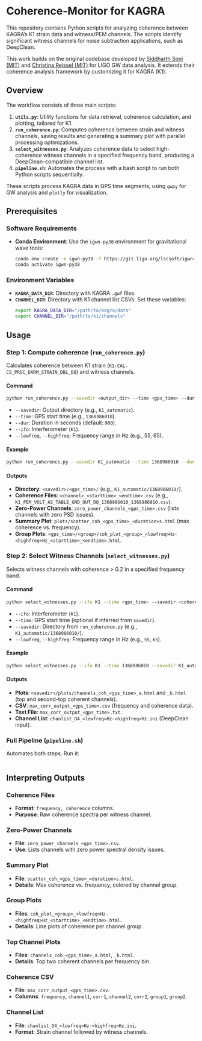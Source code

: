 # Coherence-Monitor for KAGRA

This repository contains Python scripts for analyzing coherence between KAGRA’s K1 strain data and witness/PEM channels. The scripts identify significant witness channels for noise subtraction applications, such as DeepClean.

This work builds on the original codebase developed by [Siddharth Soni (MIT)](https://git.ligo.org/siddharth.soni/coherence-monitor) and [Christina Reissel (MIT)](https://git.ligo.org/christina.reissel/coherence-monitor) for LIGO GW data analysis. It extends their coherence analysis framework by customizing it for KAGRA (K1).

## Overview

The workflow consists of three main scripts:
1. **`utils.py`**: Utility functions for data retrieval, coherence calculation, and plotting, tailored for K1.
2. **`run_coherence.py`**: Computes coherence between strain and witness channels, saving results and generating a summary plot with parallel processing optimizations.
3. **`select_witnesses.py`**: Analyzes coherence data to select high-coherence witness channels in a specified frequency band, producing a DeepClean-compatible channel list.
4. **`pipeline.sh`**: Automates the process with a bash script to run both Python scripts sequentially.

These scripts process KAGRA data in GPS time segments, using `gwpy` for GW analysis and `plotly` for visualization.

## Prerequisites

### Software Requirements
- **Conda Environment**: Use the `igwn-py38` environment for gravitational wave tools:
  ```bash
  conda env create -n igwn-py38 -f https://git.ligo.org/lscsoft/igwn-environments/-/raw/main/environments/igwn-py38.yaml
  conda activate igwn-py38
  ```
  
### Environment Variables
- **`KAGRA_DATA_DIR`**: Directory with KAGRA `.gwf` files.
- **`CHANNEL_DIR`**: Directory with K1 channel list CSVs.
  Set these variables:
  ```bash
  export KAGRA_DATA_DIR="/path/to/kagra/data"
  export CHANNEL_DIR="/path/to/k1/channels"
  ```
  
## Usage

### Step 1: Compute coherence (`run_coherence.py`)
Calculates coherence between K1 strain (`K1:CAL-CS_PROC_DARM_STRAIN_DBL_DQ`) and witness channels.

#### Command
```bash
python run_coherence.py --savedir <output_dir> --time <gps_time> --dur <duration> --ifo K1 --lowfreq <low_freq> --highfreq <high_freq>
```
- `--savedir`: Output directory (e.g., `K1_automatic`).
- `--time`: GPS start time (e.g., `1368986010`).
- `--dur`: Duration in seconds (default: `900`).
- `--ifo`: Interferometer (`K1`).
- `--lowfreq`, `--highfreq`: Frequency range in Hz (e.g., 55, 65).

#### Example
```bash
python run_coherence.py --savedir K1_automatic --time 1368986010 --dur 900 --ifo K1 --lowfreq 55 --highfreq 65
```

#### Outputs
- **Directory**: `<savedir>/<gps_time>/` (e.g., `K1_automatic/1368986010/`).
- **Coherence Files**: `<channel>_<starttime>_<endtime>.csv` (e.g., `K1_PEM_VOLT_AS_TABLE_GND_OUT_DQ_1368986010_1368986910.csv`).
- **Zero-Power Channels**: `zero_power_channels_<gps_time>.csv` (lists channels with zero PSD issues).
- **Summary Plot**: `plots/scatter_coh_<gps_time>_<duration>s.html` (max coherence vs. frequency).
- **Group Plots**:  `<gps_time>/<group>/coh_plot_<group>_<lowfreq>Hz-<highfreq>Hz_<starttime>_<endtime>.html`.


### Step 2: Select Witness Channels (`select_witnesses.py`)
Selects witness channels with coherence > 0.2 in a specified frequency band.

#### Command
```bash
python select_witnesses.py --ifo K1 --time <gps_time> --savedir <coherence_dir> --lowfreq <low_freq> --highfreq <high_freq>
```
- `--ifo`: Interferometer (`K1`).
- `--time`: GPS start time (optional if inferred from `savedir`).
- `--savedir`: Directory from `run_coherence.py` (e.g., `K1_automatic/1368986010/`).
- `--lowfreq`, `--highfreq`: Frequency range in Hz (e.g., `55`, `65`).

#### Example
```bash
python select_witnesses.py --ifo K1 --time 1368986010 --savedir K1_automatic/1368986010 --lowfreq 55 --highfreq 65
```

#### Outputs
- **Plots**: `<savedir>/plots/channels_coh_<gps_time>_a.html` and `_b.html` (top and second-top coherent channels).
- **CSV**: `max_corr_output_<gps_time>.csv` (frequency and coherence data).
- **Text File**: `max_corr_output_<gps_time>.txt`.
- **Channel List**: `chanlist_O4_<lowfreq>Hz-<highfreq>Hz.ini` (DeepClean input).

### Full Pipeline (`pipeline.sh`)
Automates both steps. 
Run it:
```bash pipeline.sh
```

## Interpreting Outputs

### Coherence Files
- **Format**: `frequency, coherence` columns.
- **Purpose**: Raw coherence spectra per witness channel.

### Zero-Power Channels
- **File**: `zero_power_channels_<gps_time>.csv`.
- **Use**: Lists channels with zero power spectral density issues.

### Summary Plot
- **File**: `scatter_coh_<gps_time>_<duration>s.html`.
- **Details**: Max coherence vs. frequency, colored by channel group.

### Group Plots
- **Files**: `coh_plot_<group>_<lowfreq>Hz-<highfreq>Hz_<starttime>_<endtime>.html`.
- **Details**: Line plots of coherence per channel group.

### Top Channel Plots
- **Files**: `channels_coh_<gps_time>_a.html`, `_b.html`.
- **Details**: Top two coherent channels per frequency bin.

### Coherence CSV
- **File**: `max_corr_output_<gps_time>.csv`.
- **Columns**: `frequency`, `channel1`, `corr1`, `channel2`, `corr2`, `group1`, `group2`.

### Channel List
- **File**: `chanlist_O4_<lowfreq>Hz-<highfreq>Hz.ini`.
- **Format**: Strain channel followed by witness channels.

